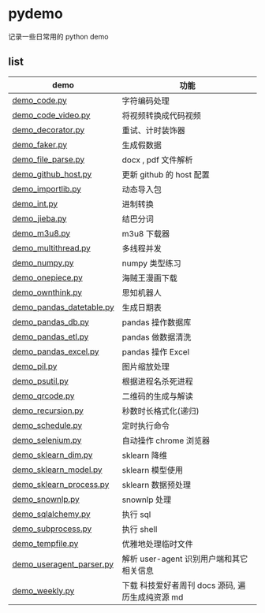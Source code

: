 # pydemo
记录一些日常用的 python demo

## list

| demo | 功能  | 
| ------------ | ------------ |
| [demo_code.py](https://github.com/TurboWay/pydemo/blob/master/demo_code.py)       | 字符编码处理 |
| [demo_code_video.py](https://github.com/TurboWay/pydemo/blob/master/demo_code_video.py)       | 将视频转换成代码视频 |
| [demo_decorator.py](https://github.com/TurboWay/pydemo/blob/master/demo_decorator.py)       | 重试、计时装饰器 |
| [demo_faker.py](https://github.com/TurboWay/pydemo/blob/master/demo_faker.py)       | 生成假数据 |
| [demo_file_parse.py](https://github.com/TurboWay/pydemo/blob/master/demo_file_parse.py)       | docx , pdf 文件解析 |
| [demo_github_host.py](https://github.com/TurboWay/pydemo/blob/master/demo_github_host.py)       | 更新 github 的 host 配置 |
| [demo_importlib.py](https://github.com/TurboWay/pydemo/blob/master/demo_importlib.py)       | 动态导入包 |
| [demo_int.py](https://github.com/TurboWay/pydemo/blob/master/demo_int.py)       | 进制转换 |
| [demo_jieba.py](https://github.com/TurboWay/pydemo/blob/master/demo_jieba.py)       | 结巴分词 |
| [demo_m3u8.py](https://github.com/TurboWay/pydemo/blob/master/demo_m3u8.py)       | m3u8 下载器 |
| [demo_multithread.py](https://github.com/TurboWay/pydemo/blob/master/demo_multithread.py)       | 多线程并发 |
| [demo_numpy.py](https://github.com/TurboWay/pydemo/blob/master/demo_numpy.py)       | numpy 类型练习 |
| [demo_onepiece.py](https://github.com/TurboWay/pydemo/blob/master/demo_onepiece.py)       | 海贼王漫画下载 |
| [demo_ownthink.py](https://github.com/TurboWay/pydemo/blob/master/demo_ownthink.py)       | 思知机器人 |
| [demo_pandas_datetable.py](https://github.com/TurboWay/pydemo/blob/master/demo_pandas_datetable.py)       | 生成日期表 |
| [demo_pandas_db.py](https://github.com/TurboWay/pydemo/blob/master/demo_pandas_db.py)       | pandas 操作数据库 |
| [demo_pandas_etl.py](https://github.com/TurboWay/pydemo/blob/master/demo_pandas_etl.py)       | pandas 做数据清洗 |
| [demo_pandas_excel.py](https://github.com/TurboWay/pydemo/blob/master/demo_pandas_excel.py)       | pandas 操作 Excel |
| [demo_pil.py](https://github.com/TurboWay/pydemo/blob/master/demo_pil.py)       | 图片缩放处理 |
| [demo_psutil.py](https://github.com/TurboWay/pydemo/blob/master/demo_psutil.py)       | 根据进程名杀死进程 |
| [demo_qrcode.py](https://github.com/TurboWay/pydemo/blob/master/demo_qrcode.py)       | 二维码的生成与解读 |
| [demo_recursion.py](https://github.com/TurboWay/pydemo/blob/master/demo_recursion.py)       | 秒数时长格式化(递归) |
| [demo_schedule.py](https://github.com/TurboWay/pydemo/blob/master/demo_schedule.py)       | 定时执行命令 |
| [demo_selenium.py](https://github.com/TurboWay/pydemo/blob/master/demo_selenium.py)       | 自动操作 chrome 浏览器 |
| [demo_sklearn_dim.py](https://github.com/TurboWay/pydemo/blob/master/demo_sklearn_dim.py)       | sklearn 降维 |
| [demo_sklearn_model.py](https://github.com/TurboWay/pydemo/blob/master/demo_sklearn_model.py)       | sklearn 模型使用 |
| [demo_sklearn_process.py](https://github.com/TurboWay/pydemo/blob/master/demo_sklearn_process.py)       | sklearn 数据预处理 |
| [demo_snownlp.py](https://github.com/TurboWay/pydemo/blob/master/demo_snownlp.py)       | snownlp 处理 |
| [demo_sqlalchemy.py](https://github.com/TurboWay/pydemo/blob/master/demo_sqlalchemy.py)       | 执行 sql |
| [demo_subprocess.py](https://github.com/TurboWay/pydemo/blob/master/demo_subprocess.py)       | 执行 shell |
| [demo_tempfile.py](https://github.com/TurboWay/pydemo/blob/master/demo_tempfile.py)       | 优雅地处理临时文件 |
| [demo_useragent_parser.py](https://github.com/TurboWay/pydemo/blob/master/demo_useragent_parser.py)       | 解析 user-agent 识别用户端和其它相关信息 |
| [demo_weekly.py](https://github.com/TurboWay/pydemo/blob/master/demo_weekly.py)       | 下载 科技爱好者周刊 docs 源码, 遍历生成纯资源 md |
